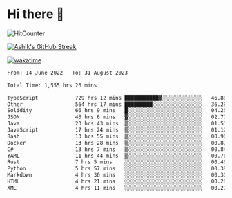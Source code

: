 # Hi there 👋

![HitCounter](https://hits.seeyoufarm.com/api/count/incr/badge.svg?url=https%3A%2F%2Fgithub.com%2Fashrhmn1212%2Fhit-counter)

<!-- ![Contribution Graph](https://github-readme-activity-graph.cyclic.app/graph?username=ashrhmn) -->


<!-- [![Top Langs](https://github-readme-stats.vercel.app/api/top-langs/?username=ashrhmn&layout=compact&theme=synthwave&langs_count=10&card_width=445)](https://github.com/anuraghazra/github-readme-stats) -->

[![Ashik's GitHub Streak](https://github-readme-streak-stats.herokuapp.com/?user=ashrhmn&theme=blood&fire=DD7F1C&background=151515&dates=9f9f9f&border=DD2727)](https://git.io/streak-stats)

<!-- ![Ashik's GitHub stats](https://github-readme-stats.vercel.app/api/?username=ashrhmn&show_icons=true&title_color=fff&icon_color=79ff97&text_color=9f9f9f&bg_color=151515) -->

[![wakatime](https://wakatime.com/badge/user/3df86613-ba63-4631-8e65-0ff18e7becad.svg)](https://wakatime.com/@3df86613-ba63-4631-8e65-0ff18e7becad)

<!--START_SECTION:waka-->

```txt
From: 14 June 2022 - To: 31 August 2023

Total Time: 1,555 hrs 26 mins

TypeScript            729 hrs 12 mins ███████████▓░░░░░░░░░░░░░   46.88 %
Other                 564 hrs 17 mins █████████░░░░░░░░░░░░░░░░   36.28 %
Solidity              66 hrs 9 mins   █░░░░░░░░░░░░░░░░░░░░░░░░   04.25 %
JSON                  43 hrs 6 mins   ▓░░░░░░░░░░░░░░░░░░░░░░░░   02.77 %
Java                  23 hrs 43 mins  ▒░░░░░░░░░░░░░░░░░░░░░░░░   01.53 %
JavaScript            17 hrs 24 mins  ▒░░░░░░░░░░░░░░░░░░░░░░░░   01.12 %
Bash                  13 hrs 55 mins  ▒░░░░░░░░░░░░░░░░░░░░░░░░   00.90 %
Docker                13 hrs 28 mins  ▒░░░░░░░░░░░░░░░░░░░░░░░░   00.87 %
C#                    13 hrs 7 mins   ▒░░░░░░░░░░░░░░░░░░░░░░░░   00.84 %
YAML                  11 hrs 44 mins  ▒░░░░░░░░░░░░░░░░░░░░░░░░   00.76 %
Rust                  7 hrs 5 mins    ░░░░░░░░░░░░░░░░░░░░░░░░░   00.46 %
Python                5 hrs 57 mins   ░░░░░░░░░░░░░░░░░░░░░░░░░   00.38 %
Markdown              4 hrs 36 mins   ░░░░░░░░░░░░░░░░░░░░░░░░░   00.30 %
HTML                  4 hrs 21 mins   ░░░░░░░░░░░░░░░░░░░░░░░░░   00.28 %
XML                   4 hrs 11 mins   ░░░░░░░░░░░░░░░░░░░░░░░░░   00.27 %
```

<!--END_SECTION:waka-->


<!--### Most Used Languages
<img src="https://wakatime.com/share/@ashrhmn/24ecb986-5bf8-4607-af7f-0aab08908d8c.png" />

### Favourite Tools
<img src="https://wakatime.com/share/@ashrhmn/f4e08015-f3bc-460a-9228-95a3ba11c604.png" />-->
